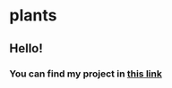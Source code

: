# plants
## Hello!
### You can find my project in [this link](https://rolling-scopes-school.github.io/markelas-JSFEPRESCHOOL2022Q4/plants/pages/main/)

